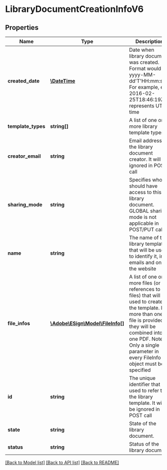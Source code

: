 # LibraryDocumentCreationInfoV6

## Properties
Name | Type | Description | Notes
------------ | ------------- | ------------- | -------------
**created_date** | [**\DateTime**](\DateTime.md) | Date when library document was created. Format would be yyyy-MM-dd&#39;T&#39;HH:mm:ssZ. For example, e.g 2016-02-25T18:46:19Z represents UTC time | [optional] 
**template_types** | **string[]** | A list of one or more library template types | [optional] 
**creator_email** | **string** | Email address of the library document creator. It will be ignored in POST call | [optional] 
**sharing_mode** | **string** | Specifies who should have access to this library document. GLOBAL sharing mode is not applicable in POST/PUT calls | [optional] 
**name** | **string** | The name of the library template that will be used to identify it, in emails and on the website | [optional] 
**file_infos** | [**\Adobe\ESign\\Model\FileInfo[]**](FileInfo.md) | A list of one or more files (or references to files) that will be used to create the template. If more than one file is provided, they will be combined into one PDF. Note: Only a single parameter in every FileInfo object must be specified | [optional] 
**id** | **string** | The unique identifier that is used to refer to the library template. It will be ignored in POST call | [optional] 
**state** | **string** | State of the library document. | [optional] 
**status** | **string** | Status of the library document | [optional] 

[[Back to Model list]](../README.md#documentation-for-models) [[Back to API list]](../README.md#documentation-for-api-endpoints) [[Back to README]](../README.md)


